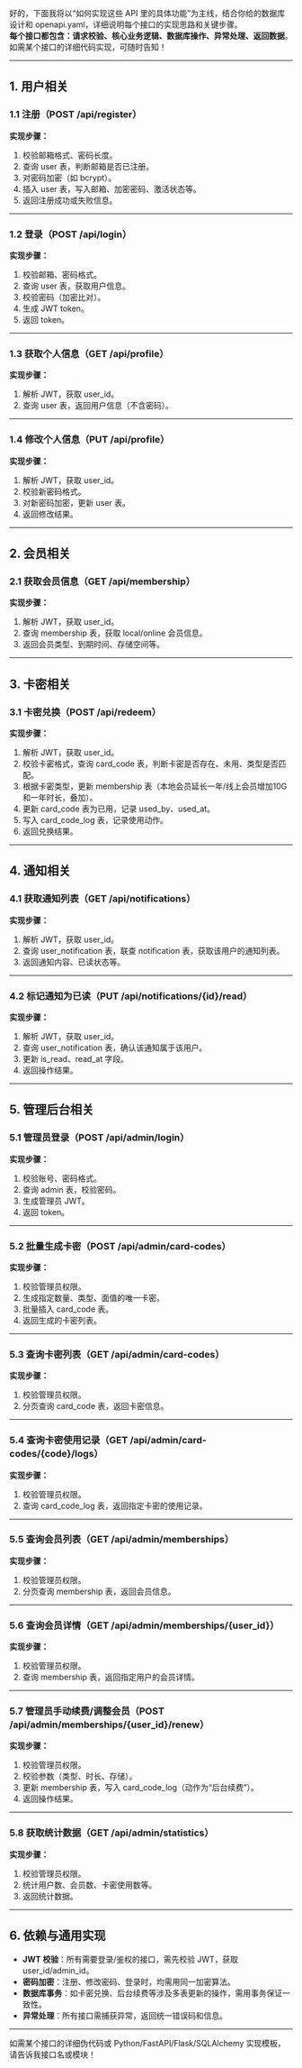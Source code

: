 好的，下面我将以“如何实现这些 API 里的具体功能”为主线，结合你给的数据库设计和 openapi.yaml，详细说明每个接口的实现思路和关键步骤。  
**每个接口都包含：请求校验、核心业务逻辑、数据库操作、异常处理、返回数据**。  
如需某个接口的详细代码实现，可随时告知！

---

## 1. 用户相关

### 1.1 注册（POST /api/register）

**实现步骤：**
1. 校验邮箱格式、密码长度。
2. 查询 user 表，判断邮箱是否已注册。
3. 对密码加密（如 bcrypt）。
4. 插入 user 表，写入邮箱、加密密码、激活状态等。
5. 返回注册成功或失败信息。

---

### 1.2 登录（POST /api/login）

**实现步骤：**
1. 校验邮箱、密码格式。
2. 查询 user 表，获取用户信息。
3. 校验密码（加密比对）。
4. 生成 JWT token。
5. 返回 token。

---

### 1.3 获取个人信息（GET /api/profile）

**实现步骤：**
1. 解析 JWT，获取 user_id。
2. 查询 user 表，返回用户信息（不含密码）。

---

### 1.4 修改个人信息（PUT /api/profile）

**实现步骤：**
1. 解析 JWT，获取 user_id。
2. 校验新密码格式。
3. 对新密码加密，更新 user 表。
4. 返回修改结果。

---

## 2. 会员相关

### 2.1 获取会员信息（GET /api/membership）

**实现步骤：**
1. 解析 JWT，获取 user_id。
2. 查询 membership 表，获取 local/online 会员信息。
3. 返回会员类型、到期时间、存储空间等。

---

## 3. 卡密相关

### 3.1 卡密兑换（POST /api/redeem）

**实现步骤：**
1. 解析 JWT，获取 user_id。
2. 校验卡密格式，查询 card_code 表，判断卡密是否存在、未用、类型是否匹配。
3. 根据卡密类型，更新 membership 表（本地会员延长一年/线上会员增加10G和一年时长，叠加）。
4. 更新 card_code 表为已用，记录 used_by、used_at。
5. 写入 card_code_log 表，记录使用动作。
6. 返回兑换结果。

---

## 4. 通知相关

### 4.1 获取通知列表（GET /api/notifications）

**实现步骤：**
1. 解析 JWT，获取 user_id。
2. 查询 user_notification 表，联查 notification 表，获取该用户的通知列表。
3. 返回通知内容、已读状态等。

---

### 4.2 标记通知为已读（PUT /api/notifications/{id}/read）

**实现步骤：**
1. 解析 JWT，获取 user_id。
2. 查询 user_notification 表，确认该通知属于该用户。
3. 更新 is_read、read_at 字段。
4. 返回操作结果。

---

## 5. 管理后台相关

### 5.1 管理员登录（POST /api/admin/login）

**实现步骤：**
1. 校验账号、密码格式。
2. 查询 admin 表，校验密码。
3. 生成管理员 JWT。
4. 返回 token。

---

### 5.2 批量生成卡密（POST /api/admin/card-codes）

**实现步骤：**
1. 校验管理员权限。
2. 生成指定数量、类型、面值的唯一卡密。
3. 批量插入 card_code 表。
4. 返回生成的卡密列表。

---

### 5.3 查询卡密列表（GET /api/admin/card-codes）

**实现步骤：**
1. 校验管理员权限。
2. 分页查询 card_code 表，返回卡密信息。

---

### 5.4 查询卡密使用记录（GET /api/admin/card-codes/{code}/logs）

**实现步骤：**
1. 校验管理员权限。
2. 查询 card_code_log 表，返回指定卡密的使用记录。

---

### 5.5 查询会员列表（GET /api/admin/memberships）

**实现步骤：**
1. 校验管理员权限。
2. 分页查询 membership 表，返回会员信息。

---

### 5.6 查询会员详情（GET /api/admin/memberships/{user_id}）

**实现步骤：**
1. 校验管理员权限。
2. 查询 membership 表，返回指定用户的会员详情。

---

### 5.7 管理员手动续费/调整会员（POST /api/admin/memberships/{user_id}/renew）

**实现步骤：**
1. 校验管理员权限。
2. 校验参数（类型、时长、存储）。
3. 更新 membership 表，写入 card_code_log（动作为“后台续费”）。
4. 返回操作结果。

---

### 5.8 获取统计数据（GET /api/admin/statistics）

**实现步骤：**
1. 校验管理员权限。
2. 统计用户数、会员数、卡密使用数等。
3. 返回统计数据。

---

## 6. 依赖与通用实现

- **JWT 校验**：所有需要登录/鉴权的接口，需先校验 JWT，获取 user_id/admin_id。
- **密码加密**：注册、修改密码、登录时，均需用同一加密算法。
- **数据库事务**：如卡密兑换、后台续费等涉及多表更新的操作，需用事务保证一致性。
- **异常处理**：所有接口需捕获异常，返回统一错误码和信息。

---

如需某个接口的详细伪代码或 Python/FastAPI/Flask/SQLAlchemy 实现模板，请告诉我接口名或模块！